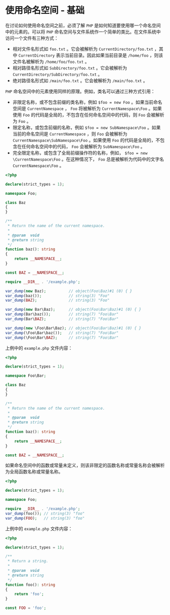 # 使用命名空间 - 基础

在讨论如何使用命名空间之前，必须了解 `PHP` 是如何知道要使用哪一个命名空间中的元素的。可以将 `PHP` 命名空间与文件系统作一个简单的类比。在文件系统中访问一个文件有三种方式：

* 相对文件名形式如 `foo.txt` 。它会被解析为 `CurrentDirectory/foo.txt` ，其中 `CurrentDirectory` 表示当前目录。因此如果当前目录是 `/home/foo` ，则该文件名被解析为 `/home/foo/foo.txt` 。
* 相对路径名形式如 `SubDirectory/foo.txt` 。它会被解析为 `CurrentDirectory/SubDirectory/foo.txt` 。
* 绝对路径名形式如 `/main/foo.txt` 。它会被解析为 `/main/foo.txt` 。

`PHP` 命名空间中的元素使用同样的原理。例如，类名可以通过三种方式引用：

* 非限定名称，或不包含前缀的类名称，例如 `$foo = new Foo` 。如果当前命名空间是 `CurrentNamespace` ， `Foo` 将被解析为 `CurrentNamespace\Foo` 。如果使用 `Foo` 的代码是全局的，不包含在任何命名空间中的代码，则 `Foo` 会被解析为 `Foo` 。
* 限定名称，或包含前缀的名称，例如 `$foo = new SubNamespace\Foo` 。如果当前的命名空间是 `CurrentNamespace` ，则 `Foo` 会被解析为 `CurrentNamespace\SubNamespace\Foo` 。如果使用 `Foo` 的代码是全局的，不包含在任何命名空间中的代码， `Foo` 会被解析为 `SubNamespace\Foo` 。
* 完全限定名称，或包含了全局前缀操作符的名称，例如， `$foo = new \CurrentNamespace\Foo` 。在这种情况下， `Foo` 总是被解析为代码中的文字名 `CurrentNamespace\Foo` 。

```php
<?php

declare(strict_types = 1);

namespace Foo;

class Baz
{
}

/**
 * Return the name of the current namespace.
 *
 * @param  void
 * @return string
 */
function baz(): string
{
    return __NAMESPACE__;
}

const BAZ = __NAMESPACE__;

require __DIR__ . '/example.php';

var_dump(new Baz);          // object(Foo\Baz)#1 (0) { }
var_dump(baz());            // string(3) "Foo"
var_dump(BAZ);              // string(3) "Foo"

var_dump(new Bar\Baz);      // object(Foo\Bar\Baz)#1 (0) { }
var_dump(Bar\baz());        // string(7) "Foo\Bar"
var_dump(Bar\BAZ);          // string(7) "Foo\Bar"

var_dump(new \Foo\Bar\Baz); // object(Foo\Bar\Baz)#1 (0) { }
var_dump(\Foo\Bar\baz());   // string(7) "Foo\Bar"
var_dump(\Foo\Bar\BAZ);     // string(7) "Foo\Bar"

```

上例中的 `example.php` 文件内容：

```php
<?php

declare(strict_types = 1);

namespace Foo\Bar;

class Baz
{
}

/**
 * Return the name of the current namespace.
 *
 * @param  void
 * @return string
 */
function baz(): string
{
    return __NAMESPACE__;
}

const BAZ = __NAMESPACE__;

```

如果命名空间中的函数或常量未定义，则该非限定的函数名称或常量名称会被解析为全局函数名称或常量名称。

```php
<?php

declare(strict_types = 1);

namespace Foo;

require __DIR__ . '/example.php';
var_dump(foo()); // string(3) "foo"
var_dump(FOO);   // string(3) "foo"

```

上例中的 `example.php` 文件内容：

```php
<?php

declare(strict_types = 1);

/**
 * Return a string.
 *
 * @param  void
 * @return string
 */
function foo(): string
{
    return 'foo';
}

const FOO = 'foo';

```

